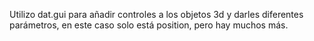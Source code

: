Utilizo dat.gui para añadir controles a los objetos 3d y darles diferentes parámetros, en este caso solo está position, pero hay muchos más.